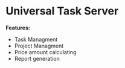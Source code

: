 # Universal Task Server
**Features:**
- Task Managment
- Project Managment
- Price amount calculating
- Report generation
